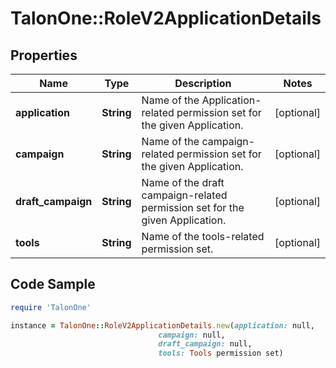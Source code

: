 # TalonOne::RoleV2ApplicationDetails

## Properties

Name | Type | Description | Notes
------------ | ------------- | ------------- | -------------
**application** | **String** | Name of the Application-related permission set for the given Application. | [optional] 
**campaign** | **String** | Name of the campaign-related permission set for the given Application. | [optional] 
**draft_campaign** | **String** | Name of the draft campaign-related permission set for the given Application. | [optional] 
**tools** | **String** | Name of the tools-related permission set. | [optional] 

## Code Sample

```ruby
require 'TalonOne'

instance = TalonOne::RoleV2ApplicationDetails.new(application: null,
                                 campaign: null,
                                 draft_campaign: null,
                                 tools: Tools permission set)
```


